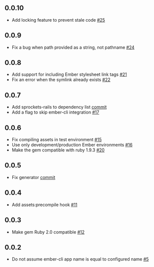 0.0.10
------

* Add locking feature to prevent stale code [#25](https://github.com/rwz/ember-cli-rails/pull/25)

0.0.9
-----

* Fix a bug when path provided as a string, not pathname [#24](https://github.com/rwz/ember-cli-rails/issues/24)

0.0.8
-----

* Add support for including Ember stylesheet link tags [#21](https://github.com/rwz/ember-cli-rails/pull/21)
* Fix an error when the symlink already exists [#22](https://github.com/rwz/ember-cli-rails/pull/22)

0.0.7
-----

* Add sprockets-rails to dependency list [commit](https://github.com/rwz/ember-cli-rails/commit/99a893030d6b754fe71363a396fd4515b93812b6)
* Add a flag to skip ember-cli integration [#17](https://github.com/rwz/ember-cli-rails/issues/17)

0.0.6
-----

* Fix compiling assets in test environment [#15](https://github.com/rwz/ember-cli-rails/pull/15)
* Use only development/production Ember environments [#16](https://github.com/rwz/ember-cli-rails/pull/16)
* Make the gem compatible with ruby 1.9.3 [#20](https://github.com/rwz/ember-cli-rails/issues/20)

0.0.5
-----

* Fix generator [commit](https://github.com/rwz/ember-cli-rails/commit/c1bb10c6a2ec5b24d55fe69b6919fdd415fd1cdc)

0.0.4
-----

* Add assets:precompile hook [#11](https://github.com/rwz/ember-cli-rails/issues/11)

0.0.3
-----

* Make gem Ruby 2.0 compatible [#12](https://github.com/rwz/ember-cli-rails/issues/12)

0.0.2
-----

* Do not assume ember-cli app name is equal to configured name [#5](https://github.com/rwz/ember-cli-rails/issues/5)
